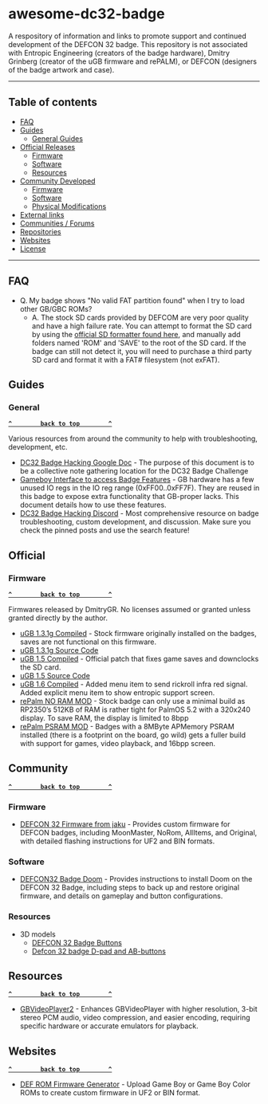 # awesome-dc32-badge
A respository of information and links to promote support and continued development of the DEFCON 32 badge. This repository is not associated with Entropic Engineering (creators of the badge hardware), Dmitry Grinberg (creator of the uGB firmware and rePALM), or DEFCON (designers of the badge artwork and case). 

--------------------

## Table of contents

- [FAQ]($faq)
- [Guides](#guides)
  - [General Guides](#general)
- [Official Releases](#official)
  - [Firmware](#firmware)
  - [Software](#software)
  - [Resources](#resources)
- [Community Developed](#community)
  - [Firmware](#commfirmware)
  - [Software](#commsoftware)
  - [Physical Modifications](#commmods)
- [External links](#external-links)
- [Communities / Forums](#communities--forums)
- [Repositories](#repositories)
- [Websites](#websites)
- [License](#license)

--------------------
## FAQ

- Q. My badge shows "No valid FAT partition found" when I try to load other GB/GBC ROMs?
  - A. The stock SD cards provided by DEFCOM are very poor quality and have a high failure rate. You can attempt to format the SD card by using the [official SD formatter found here](https://www.sdcard.org/downloads/formatter/), and manually add folders named 'ROM' and 'SAVE' to the root of the SD card. If the badge can still not detect it, you will need to purchase a third party SD card and format it with a FAT# filesystem (not exFAT).  

## Guides

### General

**[`^        back to top        ^`](#awesome-dc32-badge)**

Various resources from around the community to help with troubleshooting, development, etc.

- [DC32 Badge Hacking Google Doc](https://docs.google.com/document/d/1Jff1UbKaRGoHoAug1c0r6a4Y-MYruvgVORGG8c63sNQ) - The purpose of this document is to be a collective note gathering location for the DC32 Badge Challenge
- [Gameboy Interface to access Badge Features](https://docs.google.com/document/d/1COY5n0HhBcBq7ILwsKtOjV-_0-arNPkk_qBH9PI9fms) - GB hardware has a few unused IO regs in the IO reg range (0xFF00..0xFF7F). They are reused in this badge to expose extra functionality that GB-proper lacks. This document details how to use these features.
- [DC32 Badge Hacking Discord](https://discord.gg/z7HvmSQx) - Most comprehensive resource on badge troubleshooting, custom development, and discussion. Make sure you check the pinned posts and use the search feature!

## Official

### Firmware

**[`^        back to top        ^`](#awesome-dc32-badge)**

Firmwares released by DmitryGR. No licenses assumed or granted unless granted directly by the author.

- [uGB 1.3.1g Compiled](https://discord.com/channels/867438418212683796/1262488625799495732/1271177820298674280) - Stock firmware originally installed on the badges, saves are not functional on this firmware. 
- [uGB 1.3.1g Source Code](https://cdn.discordapp.com/attachments/1262488625799495732/1271175312012480512/defcon_badge.tar.bz2?ex=66c0edc3&is=66bf9c43&hm=174d8e7c02c12762ec74cde20103b29705f163aeca7854a19823e1f5150bee18&) 
- [uGB 1.5 Compiled](http://dmitry.gr/images/defcon_update_1.5.0.tar.bz2) - Official patch that fixes game saves and downclocks the SD card.
- [uGB 1.5 Source Code](http://dmitry.gr/images/defcon_code_1.5.0.tar.bz2)
- [uGB 1.6 Compiled](https://discord.com/channels/867438418212683796/1262488625799495732/1271971778985590805) - Added menu item to send rickroll infra red signal. Added explicit menu item to show entropic support screen.
- [rePalm NO RAM MOD](https://dmitry.gr/images/rePalmDefcon_NOPSRAM.bin) - Stock badge can only use a minimal build as RP2350’s 512KB of RAM is rather tight for PalmOS 5.2 with a  320x240 display. To save RAM, the display is limited to 8bpp
- [rePalm PSRAM MOD](https://dmitry.gr/images/rePalmDefcon_withPSRAM.bin) - Badges with a 8MByte APMemory PSRAM installed (there is a footprint on the board, go wild) gets a fuller build with support for games, video playback, and 16bpp screen.

## Community

**[`^        back to top        ^`](#awesome-dc32-badge)**

### <a id="commfirmware" /> Firmware

- [DEFCON 32 Firmware from jaku](https://github.com/jaku/DEFCON-32-BadgeFirmware) - Provides custom firmware for DEFCON badges, including MoonMaster, NoRom, AllItems, and Original, with detailed flashing instructions for UF2 and BIN formats.

### <a id="commsoftware" /> Software

- [DEFCON32 Badge Doom](https://github.com/kilograham/rp2040-doom/releases/tag/defcon32_v0) - Provides instructions to install Doom on the DEFCON 32 Badge, including steps to back up and restore original firmware, and details on gameplay and button configurations.

### <a id="commresources" /> Resources

- 3D models
  - [DEFCON 32 Badge Buttons](https://www.printables.com/model/977477-defcon-32-badge-buttons)
  - [Defcon 32 badge D-pad and AB-buttons](https://makerworld.com/en/models/588650?from=search#profileId-509911)

## Resources

**[`^        back to top        ^`](#awesome-dc32-badge)**

- [GBVideoPlayer2](https://github.com/LIJI32/GBVideoPlayer2) - Enhances GBVideoPlayer with higher resolution, 3-bit stereo PCM audio, video compression, and easier encoding, requiring specific hardware or accurate emulators for playback.

## Websites

**[`^        back to top        ^`](#awesome-dc32-badge)**

- [DEF ROM Firmware Generator](https://defrom.lol/) - Upload Game Boy or Game Boy Color ROMs to create custom firmware in UF2 or BIN format.

